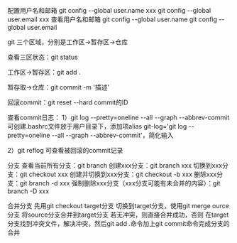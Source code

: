配置用户名和邮箱
git config --global user.name xxx
git config --global user.email xxx
查看用户名和邮箱
git config --global user.name
git config --global user.email

git 三个区域，分别是工作区->暂存区->仓库

查看三区状态：git status

工作区->暂存区：git add .

暂存取->仓库：git commit -m '描述'

回滚commit：git reset --hard commit的ID

查看commit日志：
1）git log --pretty=oneline --all --graph --abbrev-commit
可创建.bashrc文件放于用户目录下，添加项alias git-log='git log --pretty=oneline --all --graph --abbrev-commit'，简化输入

2）git reflog 可查看被回滚的commit记录

分支
查看当前所有分支：git branch
创建xxx分支：git branch xxx
切换到xxx分支：git checkout xxx
创建并切换到xxx分支：git checkout -b xxx
删除xxx分支：git branch -d xxx
强制删除xxx分支（xxx分支可能有未合并的内容）：git branch -D xxx

合并分支
先用git checkout target分支 切换到target分支，使用git merge ource分支 将source分支合并到target分支
若无冲突，则直接合并成功，否则
在target分支找到冲突文件，解决冲突，然后git add .命令加上git commit命令完成分支的合并
